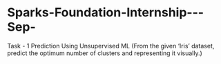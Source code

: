 # Sparks-Foundation-Internship---Sep-
Task - 1 Prediction Using Unsupervised ML (From the given ‘Iris’ dataset, predict  the optimum number of clusters and  representing it visually.)
